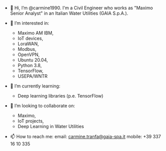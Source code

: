 - 👋 Hi, I’m @carmine1990. 
    I'm a Civil Engineer who works as "Maximo Senior Analyst" in an Italian Water Utilities (GAIA S.p.A.).

- 👀 I’m interested in:
    - Maximo AM IBM,
    - IoT devices,
    - LoraWAN,
    - Modbus,
    - OpenVPN, 
    - Ubuntu 20.04,
    - Python 3.8,
    - TensorFlow, 
    - USEPA/WNTR

- 🌱 I’m currently learning:
    - Deep learning libraries (p.e. TensorFlow)

- 💞️ I’m looking to collaborate on:
    - Maximo, 
    - IoT projects, 
    - Deep Learning in Water Utilities

- 📫 How to reach me:
  email: carmine.tranfa@gaia-spa.it
  mobile: +39 337 16 10 335

<!---
carmine1990/carmine1990 is a ✨ special ✨ repository because its `README.md` (this file) appears on your GitHub profile.
You can click the Preview link to take a look at your changes.
--->

